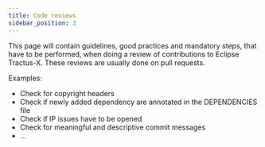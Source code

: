 ```yaml
---
title: Code reviews
sidebar_position: 3
---
```


This page will contain guidelines, good practices and mandatory steps, that have to be performed, when doing a review
of contributions to Eclipse Tractus-X. These reviews are usually done on pull requests.

Examples:

- Check for copyright headers
- Check if newly added dependency are annotated in the DEPENDENCIES file
- Check if IP issues have to be opened
- Check for meaningful and descriptive commit messages
- ...
